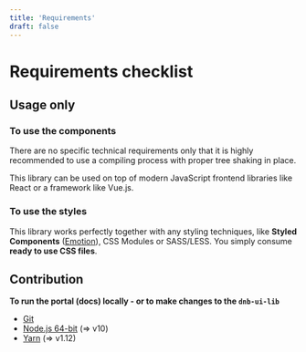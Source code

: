 ```yaml
---
title: 'Requirements'
draft: false
---
```


# Requirements checklist

## Usage only

### To use the components

There are no specific technical requirements only that it is highly recommended to use a compiling process with proper tree shaking in place.

This library can be used on top of modern JavaScript frontend libraries like React or a framework like Vue.js.

### To use the styles

This library works perfectly together with any styling techniques, like **Styled Components** ([Emotion](https://emotion.sh)), CSS Modules or SASS/LESS. You simply consume **ready to use CSS files**.

## Contribution

**To run the portal (docs) locally - or to make changes to the `dnb-ui-lib`**

- [Git](https://git-scm.com)
- [Node.js 64-bit](https://nodejs.org) (=> v10)
- [Yarn](https://yarnpkg.com) (=> v1.12)
